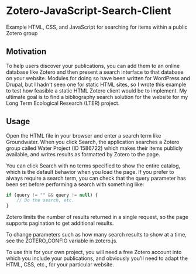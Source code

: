 # Zotero-JavaScript-Search-Client
Example HTML, CSS, and JavaScript for searching for items within a public Zotero group

## Motivation

To help users discover your publications, you can add them to an online database like Zotero and then present a search interface to that database on your website. Modules for doing so have been written for WordPress and Drupal, but I hadn't seen one for static HTML sites, so I wrote this example to test how feasible a static HTML Zotero client would be to implement. My ultimate goal is to find a bibliography search solution for the website for my Long Term Ecological Research (LTER) project.

## Usage

Open the HTML file in your browser and enter a search term like Groundwater. When you click Search, the application searches a Zotero group called Water Project (ID 1586722) which makes their items publicly available, and writes results as formatted by Zotero to the page. 

You can click Search with no terms specified to show the entire catalog, which is the default behavior when you load the page. If you prefer to always require a search term, you can check that the query parameter has been set before performing a search with something like:

```javascript
if (query != "" && query != null) {
    // Do the search, etc.
}
```

Zotero limits the number of results returned in a single request, so the page supports pagination to get additional results.

To change parameters such as how many search results to show at a time, see the ZOTERO_CONFIG variable in zotero.js.

To use this for your own project, you will need a free Zotero account into which you include your publications, and obviously you'll need to adapt the HTML, CSS, etc., for your particular website.
